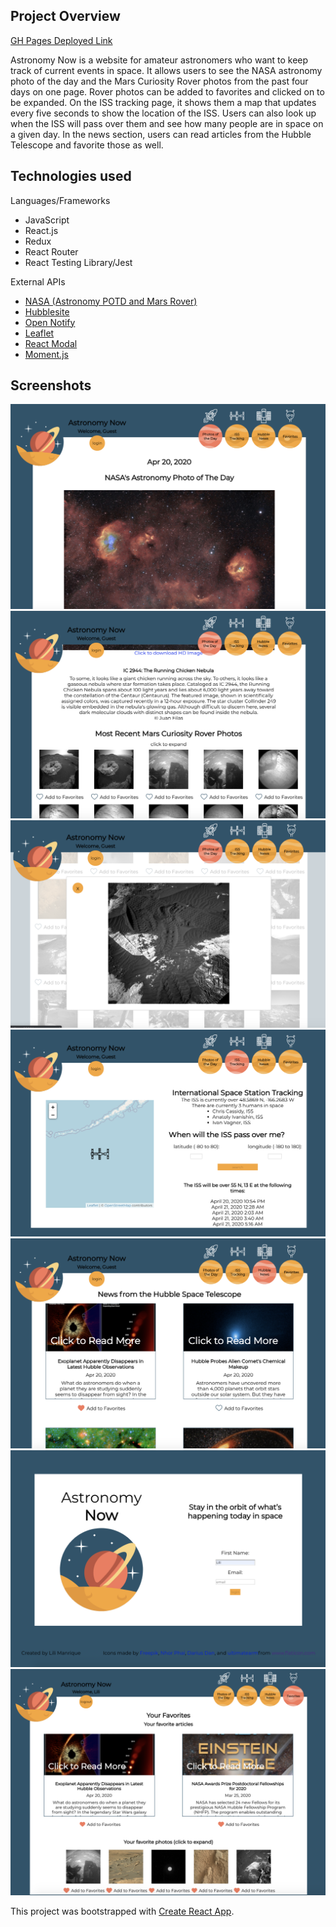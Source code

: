 ## Project Overview

[GH Pages Deployed Link](https://lmanriq.github.io/astronomy-now/)

Astronomy Now is a website for amateur astronomers who want to keep track of current events in space. It allows users to see the NASA astronomy photo of the day and the Mars Curiosity Rover photos from the past four days on one page. Rover photos can be added to favorites and clicked on to be expanded. On the ISS tracking page, it shows them a map that updates every five seconds to show the location of the ISS. Users can also look up when the ISS will pass over them and see how many people are in space on a given day. In the news section, users can read articles from the Hubble Telescope and favorite those as well. 

## Technologies used

Languages/Frameworks
- JavaScript
- React.js
- Redux
- React Router
- React Testing Library/Jest

External APIs
- [NASA (Astronomy POTD and Mars Rover)](https://api.nasa.gov/)
- [Hubblesite](http://hubblesite.org/api/documentation)
- [Open Notify](http://open-notify.org/Open-Notify-API/)
- [Leaflet](https://react-leaflet.js.org/)
- [React Modal](https://www.npmjs.com/package/react-modal)
- [Moment.js](https://momentjs.com/)

## Screenshots

![Photo of the Day 1](./public/images/AN-potd.png)
![Photo of the Day 2](./public/images/AN-potd-2.png)
![Photo of the Day 3](./public/images/AN-potd-3.png)
![ISS tracking](./public/images/AN-ISS.png)
![News](./public/images/AN-news.png)
![Login](./public/images/AN-login.png)
![Favorites](./public/images/AN-favorites.png)

This project was bootstrapped with [Create React App](https://github.com/facebook/create-react-app).


